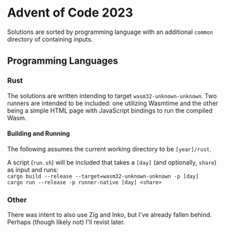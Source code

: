 # Advent of Code 2023
Solutions are sorted by programming language with an additional `common` directory of containing inputs.

## Programming Languages
### Rust
The solutions are written intending to target `wasm32-unknown-unknown`. Two runners are intended to be included: one utilizing Wasmtime and the other being a simple HTML page with JavaScript bindings to run the compiled Wasm.
#### Building and Running
The following assumes the current working directory to be `[year]/rust`.

A script (`run.sh`) will be included that takes a `[day]` (and optionally, `share`) as input and runs:  
`cargo build --release --target=wasm32-unknown-unknown -p [day]`  
`cargo run --release -p runner-native [day] <share>`
### Other
There was intent to also use Zig and Inko, but I've already fallen behind. Perhaps (though likely not) I'll revist later.